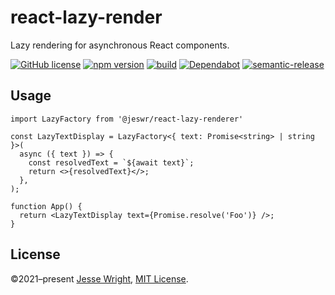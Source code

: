 # react-lazy-render
Lazy rendering for asynchronous React components.

[![GitHub license](https://img.shields.io/github/license/jeswr/react-lazy-render.svg)](https://github.com/jeswr/react-lazy-render/blob/main/LICENSE)
[![npm version](https://img.shields.io/npm/v/@jeswr/react-lazy-render.svg)](https://www.npmjs.com/package/@jeswr/react-lazy-render)
[![build](https://img.shields.io/github/workflow/status/jeswr/react-lazy-render/Node.js%20CI)](https://github.com/jeswr/react-lazy-render/tree/main/)
[![Dependabot](https://badgen.net/badge/Dependabot/enabled/green?icon=dependabot)](https://dependabot.com/)
[![semantic-release](https://img.shields.io/badge/%20%20%F0%9F%93%A6%F0%9F%9A%80-semantic--release-e10079.svg)](https://github.com/semantic-release/semantic-release)

## Usage

```tsx
import LazyFactory from '@jeswr/react-lazy-renderer'

const LazyTextDisplay = LazyFactory<{ text: Promise<string> | string }>(
  async ({ text }) => {
    const resolvedText = `${await text}`;
    return <>{resolvedText}</>;
  },
);

function App() {
  return <LazyTextDisplay text={Promise.resolve('Foo')} />;
}
```

## License
©2021–present
[Jesse Wright](https://github.com/jeswr),
[MIT License](https://github.com/jeswr/useState/blob/master/LICENSE).
